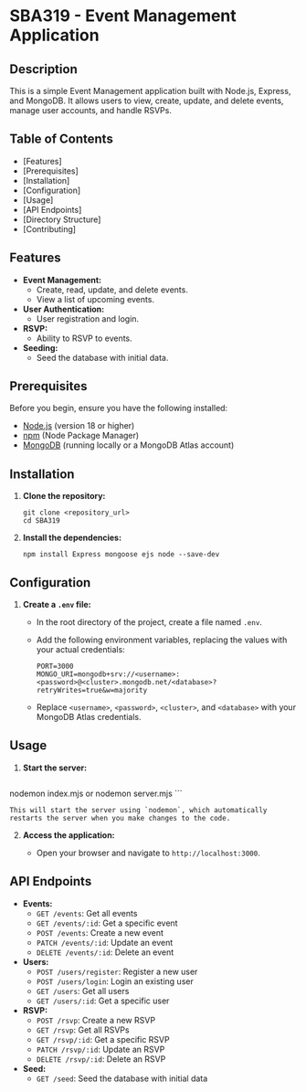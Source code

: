 
# SBA319 - Event Management Application

## Description

This is a simple Event Management application built with Node.js, Express, and MongoDB. It allows users to view, create, update, and delete events, manage user accounts, and handle RSVPs.

## Table of Contents

- [Features]
- [Prerequisites]
- [Installation]
- [Configuration]
- [Usage]
- [API Endpoints]
- [Directory Structure]
- [Contributing]

## Features

*   **Event Management:**
    *   Create, read, update, and delete events.
    *   View a list of upcoming events.
*   **User Authentication:**
    *   User registration and login.
*   **RSVP:**
    *   Ability to RSVP to events.
*   **Seeding:**
    *   Seed the database with initial data.

## Prerequisites

Before you begin, ensure you have the following installed:

*   [Node.js](https://nodejs.org/) (version 18 or higher)
*   [npm](https://www.npmjs.com/) (Node Package Manager)
*   [MongoDB](https://www.mongodb.com/) (running locally or a MongoDB Atlas account)

## Installation

1.  **Clone the repository:**

    ```
    git clone <repository_url>
    cd SBA319
    ```

2.  **Install the dependencies:**

    ```
    npm install Express mongoose ejs node --save-dev
    ```

## Configuration

1.  **Create a `.env` file:**

    *   In the root directory of the project, create a file named `.env`.
    *   Add the following environment variables, replacing the values with your actual credentials:

        ```
        PORT=3000
        MONGO_URI=mongodb+srv://<username>:<password>@<cluster>.mongodb.net/<database>?retryWrites=true&w=majority
        ```

    *   Replace `<username>`, `<password>`, `<cluster>`, and `<database>` with your MongoDB Atlas credentials.

## Usage

1.  **Start the server:**

    ```
   nodemon index.mjs or nodemon server.mjs
    ```

    This will start the server using `nodemon`, which automatically restarts the server when you make changes to the code.
2.  **Access the application:**

    *   Open your browser and navigate to `http://localhost:3000`.

## API Endpoints

*   **Events:**
    *   `GET /events`: Get all events
    *   `GET /events/:id`: Get a specific event
    *   `POST /events`: Create a new event
    *   `PATCH /events/:id`: Update an event
    *   `DELETE /events/:id`: Delete an event
*   **Users:**
    *   `POST /users/register`: Register a new user
    *   `POST /users/login`: Login an existing user
    *   `GET /users`: Get all users
    *   `GET /users/:id`: Get a specific user
*   **RSVP:**
    *   `POST /rsvp`: Create a new RSVP
    *   `GET /rsvp`: Get all RSVPs
    *   `GET /rsvp/:id`: Get a specific RSVP
    *   `PATCH /rsvp/:id`: Update an RSVP
    *   `DELETE /rsvp/:id`: Delete an RSVP
*   **Seed:**
    *   `GET /seed`: Seed the database with initial data